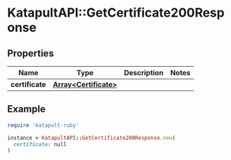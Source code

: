 # KatapultAPI::GetCertificate200Response

## Properties

| Name | Type | Description | Notes |
| ---- | ---- | ----------- | ----- |
| **certificate** | [**Array&lt;Certificate&gt;**](Certificate.md) |  |  |

## Example

```ruby
require 'katapult-ruby'

instance = KatapultAPI::GetCertificate200Response.new(
  certificate: null
)
```

